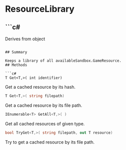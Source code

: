 # ResourceLibrary

## ```c#
Derives from object
```

## Summary

Keeps a library of all availableSandbox.GameResource.
## Methods

```c#
T Get<T,>( int identifier) 
```
Get a cached resource by its hash.
```c#
T Get<T,>( string filepath) 
```
Get a cached resource by its file path.
```c#
IEnumerable<T> GetAll<T,>( ) 
```
Get all cached resources of given type.
```c#
bool TryGet<T,>( string filepath, out T resource) 
```
Try to get a cached resource by its file path.
